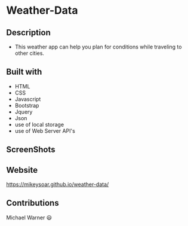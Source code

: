 # Weather-Data

## Description

- This weather app can help you plan for conditions while traveling to other cities.

## Built with

- HTML
- CSS
- Javascript
- Bootstrap
- Jquery
- Json
- use of local storage
- use of Web Server API's

## ScreenShots

## Website

https://mikeysoar.github.io/weather-data/

## Contributions

Michael Warner :smiley:

